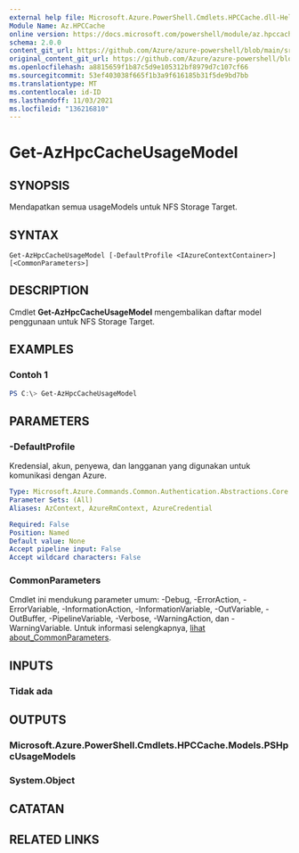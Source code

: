 ```yaml
---
external help file: Microsoft.Azure.PowerShell.Cmdlets.HPCCache.dll-Help.xml
Module Name: Az.HPCCache
online version: https://docs.microsoft.com/powershell/module/az.hpccache/get-azhpccacheusagemodels
schema: 2.0.0
content_git_url: https://github.com/Azure/azure-powershell/blob/main/src/HPCCache/HPCCache/help/Get-AzHpcCacheUsageModel.md
original_content_git_url: https://github.com/Azure/azure-powershell/blob/main/src/HPCCache/HPCCache/help/Get-AzHpcCacheUsageModel.md
ms.openlocfilehash: a8815659f1b87c5d9e105312bf8979d7c107cf66
ms.sourcegitcommit: 53ef403038f665f1b3a9f616185b31f5de9bd7bb
ms.translationtype: MT
ms.contentlocale: id-ID
ms.lasthandoff: 11/03/2021
ms.locfileid: "136216810"
---
```

# Get-AzHpcCacheUsageModel

## SYNOPSIS
Mendapatkan semua usageModels untuk NFS Storage Target.

## SYNTAX

```
Get-AzHpcCacheUsageModel [-DefaultProfile <IAzureContextContainer>] [<CommonParameters>]
```

## DESCRIPTION
Cmdlet **Get-AzHpcCacheUsageModel** mengembalikan daftar model penggunaan untuk NFS Storage Target.

## EXAMPLES

### Contoh 1
```powershell
PS C:\> Get-AzHpcCacheUsageModel
```

## PARAMETERS

### -DefaultProfile
Kredensial, akun, penyewa, dan langganan yang digunakan untuk komunikasi dengan Azure.

```yaml
Type: Microsoft.Azure.Commands.Common.Authentication.Abstractions.Core.IAzureContextContainer
Parameter Sets: (All)
Aliases: AzContext, AzureRmContext, AzureCredential

Required: False
Position: Named
Default value: None
Accept pipeline input: False
Accept wildcard characters: False
```

### CommonParameters
Cmdlet ini mendukung parameter umum: -Debug, -ErrorAction, -ErrorVariable, -InformationAction, -InformationVariable, -OutVariable, -OutBuffer, -PipelineVariable, -Verbose, -WarningAction, dan -WarningVariable. Untuk informasi selengkapnya, [lihat about_CommonParameters](http://go.microsoft.com/fwlink/?LinkID=113216).

## INPUTS

### Tidak ada

## OUTPUTS

### Microsoft.Azure.PowerShell.Cmdlets.HPCCache.Models.PSHpcUsageModels

### System.Object
## CATATAN

## RELATED LINKS
